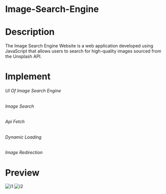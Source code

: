 # Image-Search-Engine

# Description 
The Image Search Engine Website is a web application developed using JavaScript that allows users to search for high-quality images sourced from the Unsplash API. 

# Implement
###### UI Of Image Search Engine
###### Image Search
###### Api Fetch
###### Dynamic Loading
###### Image Redirection

# Preview

![i1](https://github.com/Shubham7906/Image-Search-Engine/assets/76210714/b6e7ca13-34c9-41f9-9cd4-6de6c79fd2ca)
![i2](https://github.com/Shubham7906/Image-Search-Engine/assets/76210714/1384f55d-d011-4d95-9bcb-d8f7d4245adc)
